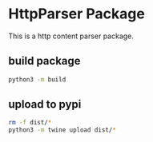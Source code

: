 # HttpParser Package

This is a http content parser package.

## build package

```bash
python3 -m build
```

## upload to pypi

```bash
rm -f dist/*
python3 -m twine upload dist/*
```
